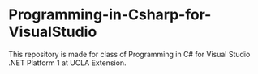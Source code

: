 # Programming-in-Csharp-for-VisualStudio
This repository is made for class of Programming in C# for Visual Studio .NET Platform 1 at UCLA Extension.
